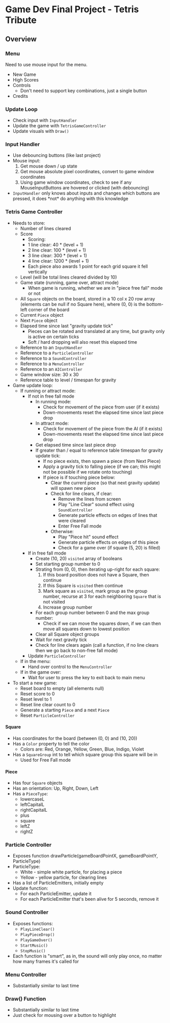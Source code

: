 # Game Dev Final Project - Tetris Tribute

## **Overview**
### **Menu**

Need to use mouse input for the menu.

* New Game
* High Scores
* Controls
    * Don't need to support key combinations, just a single button
* Credits

### **Update Loop**

* Check input with `InputHandler`
* Update the game with `TetrisGameController`
* Update visuals with `Draw()`

### **Input Handler**

* Use debouncing buttons (like last project)
* Mouse input:
    1. Get mouse down / up state
    2. Get mouse absolute pixel coordinates, convert to game window coordinates
    3. Using game window coordinates, check to see if any MouseInputButtons are hovered or clicked (with debouncing)
* `InputHandler` only knows about inputs and changes which buttons are pressed, it does \*not\* do anything with this knowledge
  
### **Tetris Game Controller**
* Needs to store:
  * Number of lines cleared
  * Score
    * Scoring: 
    * 1 line clear: 40 * (level + 1)
    * 2 line clear: 100 * (level + 1)
    * 3 line clear: 300 * (level + 1)
    * 4 line clear: 1200 * (level + 1)
    * Each piece also awards 1 point for each grid square it fell vertically
  * Level (will be total lines cleared divided by 10)
  * Game state (running, game over, attract mode)
    * When game is running, whether we are in "piece free fall" mode or not
  * All `Square` objects on the board, stored in a 10 col x 20 row array (elements can be null if no Square here), where (0, 0) is the bottom-left corner of the board
  * Current `Piece` object
  * Next `Piece` object
  * Elapsed time since last "gravity update tick"
    * Pieces can be rotated and translated at any time, but gravity only is active on certain ticks
    * Soft / hard dropping will also reset this elapsed time
  * Reference to an `InputHandler`
  * Reference to a `ParticleController`
  * Reference to a `SoundController`
  * Reference to a `MenuController`
  * Reference to an `AIController`
  * Game window size: 30 x 30
  * Reference table to level / timespan for gravity
* Game update loop:
  * If running or attract mode:
    * If not in free fall mode
      * In running mode:
        * Check for movement of the piece from user (if it exists)
        * Down-movements reset the elapsed time since last piece drop
      * In attract mode:
        * Check for movement of the piece from the AI (if it exists)
        * Down-movements reset the elapsed time since last piece drop
      * Get elapsed time since last piece drop
      * If greater than / equal to reference table timespan for gravity update tick:
        * If no piece exists, then spawn a piece (from Next Piece)
        * Apply a gravity tick to falling piece (if we can; this might not be possible if we rotate onto touching)
        * If piece is if touching piece below:
          * Clear the current piece (so that next gravity update) will spawn new piece
          * Check for line clears, if clear:
            * Remove the lines from screen
            * Play "Line Clear" sound effect using `SoundController`
            * Generate particle effects on edges of lines that were cleared
            * Enter Free Fall mode
          * Otherwise: 
            * Play "Piece hit" sound effect
            * Generate particle effects on edges of this piece
            * Check for a game over (if square (5, 20) is filled)
    * If in free fall mode
      * Create (10, 20) `visited` array of booleans
      * Set starting group number to 0
      * Strating from (0, 0), then iterating up-right for each square:
        1. If this board position does not have a Square, then continue
        2. If this Square is `visited` then continue
        3. Mark square as `visited`, mark group as the group number, recurse at 3 for each neighboring `Square` that is not visited
        4. Increase group number
      * For each group number between 0 and the max group number:
        * Check if we can move the squares down, if we can then move all squares down to lowest position
      * Clear all Square object groups
      * Wait for next gravity tick
      * Check for line clears again (call a function, if no line clears then we go back to non-free fall mode)
    * Update `ParticleController`
  * If in the menu:
    * Hand over control to the `MenuController`
  * If in the game over: 
    * Wait for user to press the key to exit back to main menu
* To start a new game:
  * Reset board to empty (all elements null)
  * Reset score to 0
  * Reset level to 1
  * Reset line clear count to 0
  * Generate a starting `Piece` and a next `Piece`
  * Reset `ParticleController`
  
#### **Square**

* Has coordinates for the board (between (0, 0) and (10, 20))
* Has a `Color` property to tell the color
  * Colors are: Red, Orange, Yellow, Green, Blue, Indigo, Violet
* Has a `SquareGroup` int to tell which square group this square will be in
  * Used for Free Fall mode
  
#### **Piece**

* Has four `Square` objects
* Has an orientation: Up, Right, Down, Left
* Has a `PieceType`: 
  * lowercaseL
  * leftCapitalL
  * rightCapitalL
  * plus
  * square
  * leftZ
  * rightZ

### **Particle Controller**
* Exposes function drawParticle(gameBoardPointX, gameBoardPointY, ParticleType)
* ParticleType:
  * White - simple white particle, for placing a piece
  * Yellow - yellow particle, for clearing lines
* Has a list of ParticleEmitters, initially empty
* Update function:
  * For each ParticleEmitter, update it
  * For each ParticleEmitter that's been alive for 5 seconds, remove it

### **Sound Controller**
* Exposes functions:
  * `PlayLineClear()`
  * `PlayPieceDrop()`
  * `PlayGameOver()`
  * `StartMusic()`
  * `StopMusic()`
* Each function is "smart", as in, the sound will only play once, no matter how many frames it's called for

### **Menu Controller**
* Substantially similar to last time

### **Draw() Function**
* Substantially similar to last time
* Just check for mousing over a button to highlight